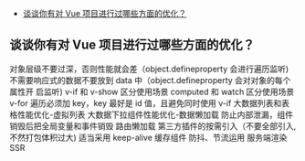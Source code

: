 - [谈谈你有对 Vue 项目进行过哪些方面的优化？](##01)

## 谈谈你有对 Vue 项目进行过哪些方面的优化？

对象层级不要过深，否则性能就会差（object.defineproperty 会进行遍历监听)
不需要响应式的数据不要放到 data 中（object.defineproperty 会对对象的每个属性开
启监听)
v-if 和 v-show 区分使用场景
computed 和 watch 区分使用场景
v-for 遍历必须加 key，key 最好是 id 值，且避免同时使用 v-if
大数据列表和表格性能优化-虚拟列表
大数据下拉组件性能优化-数据懒加载
防止内部泄漏，组件销毁后把全局变量和事件销毁
路由懒加载
第三方插件的按需引入（不要全部引入,不然打包体积过大)
适当采用 keep-alive 缓存组件
防抖、节流运用
服务端渲染 SSR

